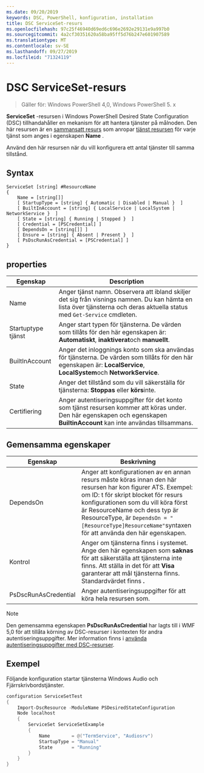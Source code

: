 ```yaml
---
ms.date: 09/20/2019
keywords: DSC, PowerShell, konfiguration, installation
title: DSC ServiceSet-resurs
ms.openlocfilehash: 97c25f46940d69ed6c696e2692e29131e9a997b0
ms.sourcegitcommit: 4a2cf30351620a58ba95ff5d76b247e601907589
ms.translationtype: MT
ms.contentlocale: sv-SE
ms.lasthandoff: 09/27/2019
ms.locfileid: "71324119"
---
```

# <a name="dsc-serviceset-resource"></a>DSC ServiceSet-resurs

> Gäller för: Windows PowerShell 4,0, Windows PowerShell 5. x

**ServiceSet** -resursen i Windows PowerShell Desired State Configuration (DSC) tillhandahåller en mekanism för att hantera tjänster på målnoden. Den här resursen är en [sammansatt resurs](../../../resources/authoringResourceComposite.md) som anropar [tjänst resursen](serviceResource.md) för varje tjänst som anges i egenskapen **Name** .

Använd den här resursen när du vill konfigurera ett antal tjänster till samma tillstånd.

## <a name="syntax"></a>Syntax

```Syntax
ServiceSet [string] #ResourceName
{
    Name = [string[]]
    [ StartupType = [string] { Automatic | Disabled | Manual }  ]
    [ BuiltInAccount = [string] { LocalService | LocalSystem | NetworkService }  ]
    [ State = [string] { Running | Stopped }  ]
    [ Credential = [PSCredential] ]
    [ DependsOn = [string[]] ]
    [ Ensure = [string] { Absent | Present }  ]
    [ PsDscRunAsCredential = [PSCredential] ]
}
```

## <a name="properties"></a>properties

|Egenskap |Description |
|---|---|
|Name |Anger tjänst namn. Observera att ibland skiljer det sig från visnings namnen. Du kan hämta en lista över tjänsterna och deras aktuella status med `Get-Service` cmdleten. |
|Startuptype tjänst |Anger start typen för tjänsterna. De värden som tillåts för den här egenskapen är: **Automatiskt**, **inaktiverat**och **manuellt**. |
|BuiltInAccount |Anger det inloggnings konto som ska användas för tjänsterna. De värden som tillåts för den här egenskapen är: **LocalService**, **LocalSystem**och **NetworkService**. |
|State |Anger det tillstånd som du vill säkerställa för tjänsterna: **Stoppas** eller **körs**inte. |
|Certifiering |Anger autentiseringsuppgifter för det konto som tjänst resursen kommer att köras under. Den här egenskapen och egenskapen **BuiltinAccount** kan inte användas tillsammans. |

## <a name="common-properties"></a>Gemensamma egenskaper

|Egenskap |Beskrivning |
|---|---|
|DependsOn |Anger att konfigurationen av en annan resurs måste köras innan den här resursen har kon figurer ATS. Exempel: om ID: t för skript blocket för resurs konfigurationen som du vill köra först är ResourceName och dess typ är ResourceType, är `DependsOn = "[ResourceType]ResourceName"`syntaxen för att använda den här egenskapen. |
|Kontrol |Anger om tjänsterna finns i systemet. Ange den här egenskapen som **saknas** för att säkerställa att tjänsterna inte finns. Att ställa in det för att **Visa** garanterar att mål tjänsterna finns. Standardvärdet finns **.** |
|PsDscRunAsCredential |Anger autentiseringsuppgifter för att köra hela resursen som. |

> [!NOTE]
> Den gemensamma egenskapen **PsDscRunAsCredential** har lagts till i WMF 5,0 för att tillåta körning av DSC-resurser i kontexten för andra autentiseringsuppgifter. Mer information finns i [använda autentiseringsuppgifter med DSC-resurser](../../../configurations/runasuser.md).

## <a name="example"></a>Exempel

Följande konfiguration startar tjänsterna Windows Audio och Fjärrskrivbordstjänster.

```powershell
configuration ServiceSetTest
{
    Import-DscResource -ModuleName PSDesiredStateConfiguration
    Node localhost
    {
        ServiceSet ServiceSetExample
        {
            Name        = @("TermService", "Audiosrv")
            StartupType = "Manual"
            State       = "Running"
        }
    }
}
```